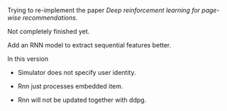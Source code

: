 Trying to re-implement the paper *Deep reinforcement learning for page-wise recommendations*. 

Not completely finished yet.

Add an RNN model to extract sequential features better.

In this version

- Simulator does not specify user identity.

- Rnn just processes embedded item.

- Rnn will not be updated together with ddpg.
